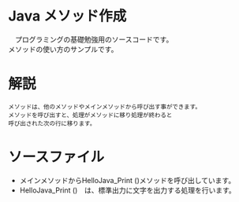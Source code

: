# Java メソッド作成
　プログラミングの基礎勉強用のソースコードです。  
    メソッドの使い方のサンプルです。    
# 解説
    メソッドは、他のメソッドやメインメソッドから呼び出す事ができます。
    メソッドを呼び出すと、処理がメソッドに移り処理が終わると
    呼び出された次の行に移ります。
# ソースファイル

* メインメソッドからHelloJava_Print ()メソッドを呼び出しています。  
*  HelloJava_Print ()　は、標準出力に文字を出力する処理を行います。  
